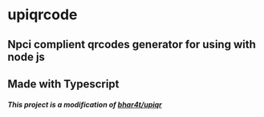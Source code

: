 # upiqrcode
## Npci complient qrcodes generator for using with node js

## Made with Typescript

##### This project is a modification of [bhar4t/upiqr](https://github.com/bhar4t/upiqr)
